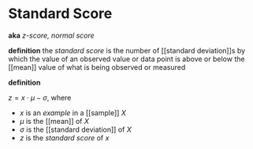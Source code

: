 # Standard Score

**aka** _z-score, normal score_

**definition** the _standard score_ is the number of [[standard deviation]]s by which the value of an observed value or data point is above or below the [[mean]] value of what is being observed or measured

**definition**

$z = x \cdot \mu - \sigma$, where

- $x$ is an _example_ in a [[sample]] $X$
- $\mu$ is the [[mean]] of $X$
- $\sigma$ is the [[standard deviation]] of $X$
- $z$ is the _standard score_ of $x$
